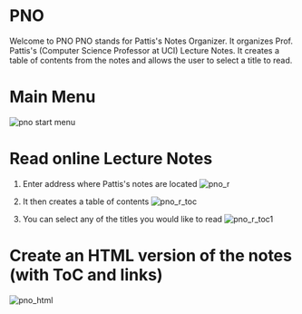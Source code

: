 # PNO
Welcome to PNO
PNO stands for Pattis's Notes Organizer. It organizes Prof. Pattis's (Computer Science Professor at UCI) Lecture Notes. It creates a table of contents from the notes and allows the user to select a title to read.
# Main Menu
![pno start menu](https://cloud.githubusercontent.com/assets/9793855/7016188/54cbf7f4-dc94-11e4-9647-ba6cf0a4e6f2.png)
# Read online Lecture Notes
1) Enter address where Pattis's notes are located
![pno_r](https://cloud.githubusercontent.com/assets/9793855/7016192/587eaedc-dc94-11e4-95a9-8a29ac3cd813.png)

2) It then creates a table of contents
![pno_r_toc](https://cloud.githubusercontent.com/assets/9793855/7016193/5a14b48a-dc94-11e4-94fe-c3a1f0aa36fa.png)

3) You can select any of the titles you would like to read
![pno_r_toc1](https://cloud.githubusercontent.com/assets/9793855/7016194/5c66bfa8-dc94-11e4-8648-a402d270c24c.png)

# Create an HTML version of the notes (with ToC and links)
![pno_html](https://cloud.githubusercontent.com/assets/9793855/7016196/5e423a46-dc94-11e4-992a-af3e3f390d1d.png)
